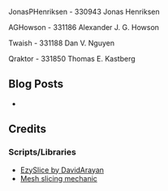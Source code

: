 JonasPHenriksen - 330943 Jonas Henriksen

AGHowson - 331186 Alexander J. G. Howson

Twaish - 331188 Dan V. Nguyen

Qraktor - 331850 Thomas E. Kastberg

## Blog Posts
- 

## Credits
### Scripts/Libraries
- [EzySlice by DavidArayan](https://github.com/DavidArayan/ezy-slice)
- [Mesh slicing mechanic](https://www.youtube.com/watch?v=GQzW6ZJFQ94)